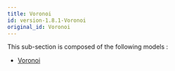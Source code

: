 ```yaml
---
title: Voronoi
id: version-1.8.1-Voronoi
original_id: Voronoi
---
```



This sub-section is composed of the following models :

* [Voronoi](references#VoronoiVoronoi)


